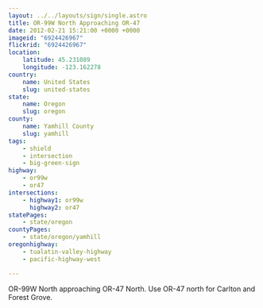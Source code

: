 ```yaml
---
layout: ../../layouts/sign/single.astro
title: OR-99W North Approaching OR-47
date: 2012-02-21 15:21:00 +0000 +0000
imageid: "6924426967"
flickrid: "6924426967"
location:
    latitude: 45.231089
    longitude: -123.162278
country:
    name: United States
    slug: united-states
state:
    name: Oregon
    slug: oregon
county:
    name: Yamhill County
    slug: yamhill
tags:
    - shield
    - intersection
    - big-green-sign
highway:
    - or99w
    - or47
intersections:
    - highway1: or99w
      highway2: or47
statePages:
    - state/oregon
countyPages:
    - state/oregon/yamhill
oregonhighway:
    - tualatin-valley-highway
    - pacific-highway-west

---
```

OR-99W North approaching OR-47 North.  Use OR-47 north for Carlton and Forest Grove.